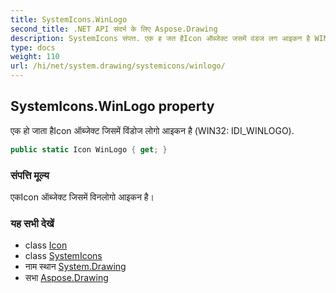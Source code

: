 ```yaml
---
title: SystemIcons.WinLogo
second_title: .NET API संदर्भ के लिए Aspose.Drawing
description: SystemIcons संपत्त. एक ह जत हैIcon ऑब्जेक्ट जसमें वंडज लग आइकन है WIN32 IDI_WINLOGO.
type: docs
weight: 110
url: /hi/net/system.drawing/systemicons/winlogo/
---
```

## SystemIcons.WinLogo property

एक हो जाता हैIcon ऑब्जेक्ट जिसमें विंडोज लोगो आइकन है (WIN32: IDI_WINLOGO).

```csharp
public static Icon WinLogo { get; }
```

### संपत्ति मूल्य

एकIcon ऑब्जेक्ट जिसमें विनलोगो आइकन है।

### यह सभी देखें

* class [Icon](../../icon/)
* class [SystemIcons](../)
* नाम स्थान [System.Drawing](../../systemicons/)
* सभा [Aspose.Drawing](../../../)


